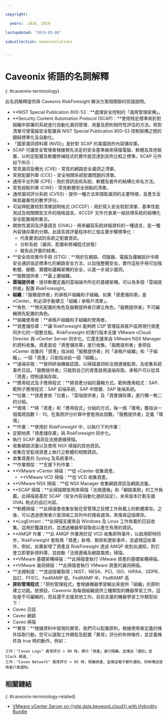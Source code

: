 ```yaml
---

copyright:

  years:  2016, 2019

lastupdated: "2019-03-06"

subcollection: vmwaresolutions


---
```


# Caveonix 術語的名詞解釋
{: #caveonix-terminology}

此名詞解釋提供與 Caveonix RiskForesight 解決方案相關聯的術語說明。

-	**NIST Special Publication 800-53：**處理安全控制的「風險管理架構」。
-	**Security Content Automation Protocol (SCAP)：**使用特定標準來針對組織中部署的系統進行自動化漏洞管理、測量及原則相符性評估的方法。核對清單可使電腦安全配置與 NIST Special Publication 800-53 控制架構之間的鏈結標準化及自動化。
  - 「國家漏洞資料庫 (NVD)」是針對 SCAP 的美國政府內容儲存庫。
  -	SCAP 可讓安全管理者根據預先決定的安全基準線來掃描電腦、軟體及其他裝置，以判定配置及軟體修補程式的實作是否達到其所比較之標準。SCAP 元件如下所示：
  -	常見漏洞及曝光 (CVE) - 常見的網路安全漏洞之清單。
  -	常見配置列舉 (CCE) - 安全相關系統配置問題的清單。
  -	通用平台列舉 (CPE) - 用於資訊技術系統、軟體及套件的結構化命名方法。
  -	常見弱點列舉 (CWE) - 常見軟體安全弱點的清單。
  -	通用漏洞評分系統 (CVSS) - 提供一種方法來擷取漏洞的主要特徵，並產生反映其嚴重性的數字評分。
  -	可延伸配置核對清單說明格式 (XCCDF) - 用於寫入安全核對清單、基準性能測試及相關類型文件的規格語言。XCCDF 文件代表某一組目標系統的結構化安全配置規則集合。
  -	開放性漏洞及評量語言 (OVAL) - 用來編寫系統詳細資料的一種語言，是一種內容儲存庫的分類。此語言將評量程序的三個主要步驟標準化：
      - 代表要測試的系統之配置資訊。
      -	分析系統（漏洞、配置和修補程式狀態）
      -	報告此評量的結果。
-	**安全技術實作手冊 (STIG)：**用於在網路、伺服器、電腦及邏輯設計中將安全通訊協定標準化的網路安全方法，以加強整體安全。實作這些手冊可加強軟體、硬體、實體和邏輯架構的安全，以進一步減少漏洞。
-	**服務提供者：**最上層組織。
-	**雲端提供者** - 提供軟體定義的雲端操作所在的基礎架構。可以為多個「雲端提供者」配置 RiskForesight。
-	**組織：**「服務提供者」的承租戶組織和子組織。如果「資產儲存庫」是 vCenter，則必須手動建立「組織 / 承租戶清單」。
-	**角色：**預先配置的角色及服務提供者已建立角色。「服務提供者」不可編輯預先配置的角色。
-	**組織使用者：**承租戶組織和子組織的使用者。
-	**資產儲存庫：**讓 RiskForesight 能夠跨 CSP 管理區與客戶區將現行資產同步化的一個整合點。RiskForesight 的現行版本支援 VMware vCloud Director 與 vCenter Server 同步化。它還支援來自 VMware NSX Manager 的資料收集。資產是從「資產儲存庫」進行收集。「服務提供者」會把從 vCenter 收集的「資產」指派給「服務提供者」的「承租戶組織」和「子組織」。一個「資產」只能指派給一個「組織」。
-	**遠端存取：**提供終端機器認證，以掃描漏洞和法規遵循監視，及收集系統事件日誌。「服務提供者」只能對自己的資產啟用遠端存取。承租戶可以從其「資產」控制遠端存取。
-	**應用程式及子應用程式：**將資產分組的邏輯方式。範例應用程式：SAP、範例子應用程式：SAP 前端系統、SAP 中間層、SAP 後端系統。
-	**位置：**資產會依「位置」、「雲端提供者」及「資產儲存庫」進行獨一無二的分組。
-	**環境：**將「資產」和「應用程式」分組的方式。每一個「環境」獲指派一個風險因數 1 - 10。在風險評分計算中會套用此因數。「服務提供者」定義「環境」
-	**作業：**使用於 RiskForesight 中，以執行下列作業：
  -	定期地將「資產儲存庫」與 RiskForesight 同步化。
  -	執行 SCAP 漏洞及法規遵循掃描。
  -	收集網路流量以及使用 NSX 掃描的其他資訊。
  -	收集在受監視資產上執行之軟體的相關資訊。
  -	收集資產的 Syslog 及系統事件。
-	**作業類型：**支援下列作業：
  -	**VMware vCenter 掃描：**從 vCenter 收集資產。
	- **VMware VCD 掃描：**從 VCD 收集資產。
  -	**VMware NSX 掃描：**從 NSX Manager 收集網路資訊及網路流量。
  - **SCAP 掃描：**此掃描類型用來掃描「法規遵循」和「網路風險」的工作負載。此掃描是基於 SCAP（安全內容自動化通訊協定）。未來版本計劃支援 OVAL 格式的自訂內容。
  - **軟體掃描：**此掃描會收集安裝在受管理之目標工作負載上的軟體庫存。之後，可以透過使用者介面頂端工具列中的搜尋選項，來搜尋這個庫存。
  - **LogExtract：**此掃描支援來自 Windows 及 Linux 工作負載的日誌收集。這用於鑑識目的，並透過機器學習吸收以產生有用的資訊。
  - **AMQP 作業：**此 AMQP 作業用於從 VCD 收集即時事件，以啟用即時同步。RiskForesight 會耗用「資產」新增、刪除和更新事件，並處理這些事件。例如，如果新增了資產且 RiskForesight 透過 AMQP 收到此通知，則它會立即更新資料庫，並啟動「法規遵循及網路風險」掃描。
  - **VMware 基礎架構掃描：**此掃描會執行 VMware 資產的基礎架構掃描。
  -	**VMware 漏洞掃描：**此掃描會執行 VMware 資產的漏洞掃描。
-	**法規制度：**透過授權取得；NIST、NESA、PCI、ISO、HIPAA、GDPR、自訂、FFIEC、FedRAMP 低、FedRAMP 中、FedRAMP 高
-	**原則管理程式：**「原則管理程式」會根據機器學習輸出來提供「組織」的原則建立功能。依預設，Caveonix 為每個組織提供三種類型的機器學習工作。這些是不可編輯的，而且還不支援其他工作。目前支援的機器學習工作類型如下：
  -	Caveo 日誌
  -	Caveo 網路
  -	Caveo 掃描
-	**異常：**根據資料中發現的異常，我們可以配置原則，根據使用者定義的條件採取行動。您可以選取工作類型及配置「異常」評分的布林條件，並定義條件為 true 時的動作。例如：
```
工作："Caveo Logs" 異常評分 > 90 時，標示「資產」進行隔離，並傳送「通知」至 Slack 頻道。`
工作："Caveo Network" 異常評分 > 95 時，隔離資產，並傳送電子郵件通知，同時傳送使用者介面通知。
```

## 相關鏈結
{: #caveonix-terminology-related}

* [VMware vCenter Server on {{site.data.keyword.cloud}} with Hybridity Bundle](/docs/services/vmwaresolutions/archiref/vcs?topic=vmware-solutions-vcs-hybridity-intro)
